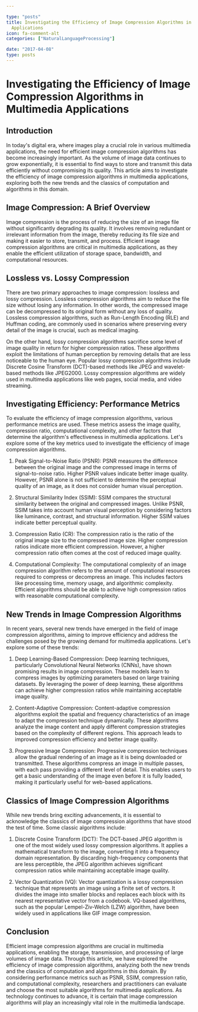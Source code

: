 ```yaml
---

type: "posts"
title: Investigating the Efficiency of Image Compression Algorithms in Multimedia
  Applications
icon: fa-comment-alt
categories: ["NaturalLanguageProcessing"]

date: "2017-04-08"
type: posts
---
```





# Investigating the Efficiency of Image Compression Algorithms in Multimedia Applications

## Introduction

In today's digital era, where images play a crucial role in various multimedia applications, the need for efficient image compression algorithms has become increasingly important. As the volume of image data continues to grow exponentially, it is essential to find ways to store and transmit this data efficiently without compromising its quality. This article aims to investigate the efficiency of image compression algorithms in multimedia applications, exploring both the new trends and the classics of computation and algorithms in this domain.

## Image Compression: A Brief Overview

Image compression is the process of reducing the size of an image file without significantly degrading its quality. It involves removing redundant or irrelevant information from the image, thereby reducing its file size and making it easier to store, transmit, and process. Efficient image compression algorithms are critical in multimedia applications, as they enable the efficient utilization of storage space, bandwidth, and computational resources.

## Lossless vs. Lossy Compression

There are two primary approaches to image compression: lossless and lossy compression. Lossless compression algorithms aim to reduce the file size without losing any information. In other words, the compressed image can be decompressed to its original form without any loss of quality. Lossless compression algorithms, such as Run-Length Encoding (RLE) and Huffman coding, are commonly used in scenarios where preserving every detail of the image is crucial, such as medical imaging.

On the other hand, lossy compression algorithms sacrifice some level of image quality in return for higher compression ratios. These algorithms exploit the limitations of human perception by removing details that are less noticeable to the human eye. Popular lossy compression algorithms include Discrete Cosine Transform (DCT)-based methods like JPEG and wavelet-based methods like JPEG2000. Lossy compression algorithms are widely used in multimedia applications like web pages, social media, and video streaming.

## Investigating Efficiency: Performance Metrics

To evaluate the efficiency of image compression algorithms, various performance metrics are used. These metrics assess the image quality, compression ratio, computational complexity, and other factors that determine the algorithm's effectiveness in multimedia applications. Let's explore some of the key metrics used to investigate the efficiency of image compression algorithms.

1. Peak Signal-to-Noise Ratio (PSNR): PSNR measures the difference between the original image and the compressed image in terms of signal-to-noise ratio. Higher PSNR values indicate better image quality. However, PSNR alone is not sufficient to determine the perceptual quality of an image, as it does not consider human visual perception.

2. Structural Similarity Index (SSIM): SSIM compares the structural similarity between the original and compressed images. Unlike PSNR, SSIM takes into account human visual perception by considering factors like luminance, contrast, and structural information. Higher SSIM values indicate better perceptual quality.

3. Compression Ratio (CR): The compression ratio is the ratio of the original image size to the compressed image size. Higher compression ratios indicate more efficient compression. However, a higher compression ratio often comes at the cost of reduced image quality.

4. Computational Complexity: The computational complexity of an image compression algorithm refers to the amount of computational resources required to compress or decompress an image. This includes factors like processing time, memory usage, and algorithmic complexity. Efficient algorithms should be able to achieve high compression ratios with reasonable computational complexity.

## New Trends in Image Compression Algorithms

In recent years, several new trends have emerged in the field of image compression algorithms, aiming to improve efficiency and address the challenges posed by the growing demand for multimedia applications. Let's explore some of these trends:

1. Deep Learning-Based Compression: Deep learning techniques, particularly Convolutional Neural Networks (CNNs), have shown promising results in image compression. These models learn to compress images by optimizing parameters based on large training datasets. By leveraging the power of deep learning, these algorithms can achieve higher compression ratios while maintaining acceptable image quality.

2. Content-Adaptive Compression: Content-adaptive compression algorithms exploit the spatial and frequency characteristics of an image to adapt the compression technique dynamically. These algorithms analyze the image content and apply different compression strategies based on the complexity of different regions. This approach leads to improved compression efficiency and better image quality.

3. Progressive Image Compression: Progressive compression techniques allow the gradual rendering of an image as it is being downloaded or transmitted. These algorithms compress an image in multiple passes, with each pass providing a different level of detail. This enables users to get a basic understanding of the image even before it is fully loaded, making it particularly useful for web-based applications.

## Classics of Image Compression Algorithms

While new trends bring exciting advancements, it is essential to acknowledge the classics of image compression algorithms that have stood the test of time. Some classic algorithms include:

1. Discrete Cosine Transform (DCT): The DCT-based JPEG algorithm is one of the most widely used lossy compression algorithms. It applies a mathematical transform to the image, converting it into a frequency domain representation. By discarding high-frequency components that are less perceptible, the JPEG algorithm achieves significant compression ratios while maintaining acceptable image quality.

2. Vector Quantization (VQ): Vector quantization is a lossy compression technique that represents an image using a finite set of vectors. It divides the image into smaller blocks and replaces each block with its nearest representative vector from a codebook. VQ-based algorithms, such as the popular Lempel-Ziv-Welch (LZW) algorithm, have been widely used in applications like GIF image compression.

## Conclusion

Efficient image compression algorithms are crucial in multimedia applications, enabling the storage, transmission, and processing of large volumes of image data. Through this article, we have explored the efficiency of image compression algorithms, analyzing both the new trends and the classics of computation and algorithms in this domain. By considering performance metrics such as PSNR, SSIM, compression ratio, and computational complexity, researchers and practitioners can evaluate and choose the most suitable algorithms for multimedia applications. As technology continues to advance, it is certain that image compression algorithms will play an increasingly vital role in the multimedia landscape.